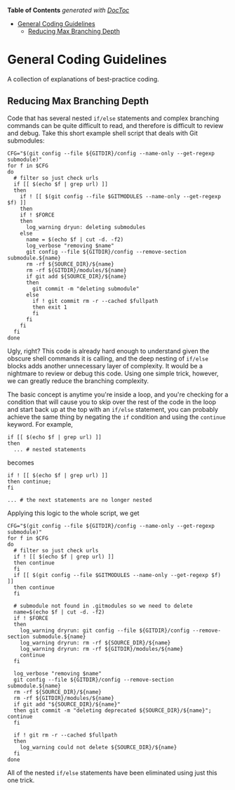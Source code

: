 <!-- markdownlint-capture -->
<!-- markdownlint-disable MD041 -->
<!-- START doctoc generated TOC please keep comment here to allow auto update -->
<!-- DON'T EDIT THIS SECTION, INSTEAD RE-RUN doctoc TO UPDATE -->
**Table of Contents**  *generated with [DocToc](https://github.com/thlorenz/doctoc)*

- [General Coding Guidelines](#general-coding-guidelines)
  - [Reducing Max Branching Depth](#reducing-max-branching-depth)

<!-- END doctoc generated TOC please keep comment here to allow auto update -->
<!-- markdownlint-restore -->

# General Coding Guidelines

A collection of explanations of best-practice coding.

## Reducing Max Branching Depth

Code that has several nested `if/else` statements and complex branching
commands can be quite difficult to read, and therefore is difficult to review
and debug. Take this short example shell script that deals with Git submodules:

```console
CFG="$(git config --file ${GITDIR}/config --name-only --get-regexp submodule)"
for f in $CFG
do
  # filter so just check urls
  if [[ $(echo $f | grep url) ]]
  then
    if ! [[ $(git config --file $GITMODULES --name-only --get-regexp $f) ]]
    then
    if ! $FORCE
    then
      log_warning dryun: deleting submodules
    else
      name = $(echo $f | cut -d. -f2)
      log_verbose "removing $name"
      git config --file ${GITDIR}/config --remove-section submodule.${name}
      rm -rf ${SOURCE_DIR}/${name}
      rm -rf ${GITDIR}/modules/${name}
      if git add ${SOURCE_DIR}/${name}
      then
        git commit -m "deleting submodule"
      else
        if ! git commit rm -r --cached $fullpath
        then exit 1
        fi
      fi
    fi
  fi
done
```

Ugly, right? This code is already hard enough to understand given the obscure
shell commands it is calling, and the deep nesting of `if/else` blocks adds
another unnecessary layer of complexity. It would be a nightmare to review or
debug this code. Using one simple trick, however, we can greatly reduce the
branching complexity.

The basic concept is anytime you're inside a loop, and you're checking for a
condition that will cause you to skip over the rest of the code in the loop and
start back up at the top with an `if/else` statement, you can probably achieve
the same thing by negating the `if` condition and using the `continue` keyword.
For example,

```console
if [[ $(echo $f | grep url) ]]
then
  ... # nested statements
```

becomes

```console
if ! [[ $(echo $f | grep url) ]]
then continue;
fi

... # the next statements are no longer nested
```

Applying this logic to the whole script, we get

```console
CFG="$(git config --file ${GITDIR}/config --name-only --get-regexp submodule)"
for f in $CFG
do
  # filter so just check urls
  if ! [[ $(echo $f | grep url) ]]
  then continue
  fi
  if [[ $(git config --file $GITMODULES --name-only --get-regexp $f) ]]
  then continue
  fi

  # submodule not found in .gitmodules so we need to delete
  name=$(echo $f | cut -d. -f2)
  if ! $FORCE
  then
    log_warning dryrun: git config --file ${GITDIR}/config --remove-section submodule.${name}
    log_warning dryrun: rm -rf ${SOURCE_DIR}/${name}
    log_warning dryrun: rm -rf ${GITDIR}/modules/${name}
    continue
  fi

  log_verbose "removing $name"
  git config --file ${GITDIR}/config --remove-section submodule.${name}
  rm -rf ${SOURCE_DIR}/${name}
  rm -rf ${GITDIR}/modules/${name}
  if git add "${SOURCE_DIR}/${name}"
  then git commit -m "deleting deprecated ${SOURCE_DIR}/${name}"; continue
  fi

  if ! git rm -r --cached $fullpath
  then
    log_warning could not delete ${SOURCE_DIR}/${name}
  fi
done
```

All of the nested `if/else` statements have been eliminated using just this one trick.
